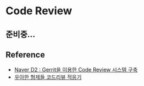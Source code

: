 # Code Review

## 준비중...


## Reference

* [Naver D2 : Gerrit을 이용한 Code Review 시스템 구축](https://d2.naver.com/helloworld/6033708)
* [우아한 형제들 코드리뷰 적응기](http://woowabros.github.io/experience/2019/02/28/pilot-project-settle.html)
